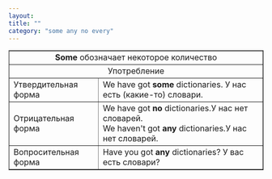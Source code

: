 ```yaml
---
layout: 
title: ""
category: "some any no every"
---
```

<table border="1" cellpadding="5" cellspacing="0"><tbody>
<tr align="center">
<td colspan="2" rowspan="1">
<span style="font-weight: bold;" class="rules">Some</span> обозначает
некоторое количество</td>
    </tr>
<tr align="center">
<td colspan="2" rowspan="1">Употребление</td>
    </tr>
<tr>
<td>Утвердительная форма</td>
      <td>We have got <span style="font-weight: bold;" class="rules">some
      </span>dictionaries. У нас есть (какие-то) словари.</td>
    </tr>
<tr>
<td>Отрицательная форма</td>
      <td>We have got <span style="font-weight: bold;" class="rules">no
      </span>dictionaries.У нас нет словарей. <br>
We haven't  got <span style="font-weight: bold;" class="rules">any
      </span>dictionaries.У нас нет словарей.</td>
    </tr>
<tr>
<td>Вопросительная форма</td>
      <td>Have you got <span style="font-weight: bold;" class="rules">any</span>
dictionaries? У вас есть   словари?</td>
    </tr>
</tbody></table>